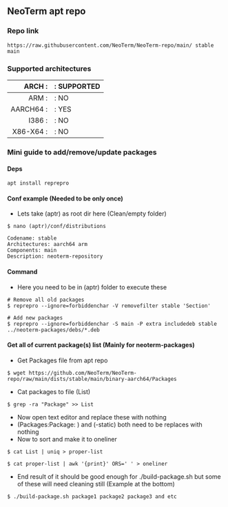 ## NeoTerm apt repo
### Repo link
```
https://raw.githubusercontent.com/NeoTerm/NeoTerm-repo/main/ stable main
```

### Supported architectures

ARCH    :|: SUPPORTED
--------:|:-------------
ARM     :|: NO
AARCH64 :|: YES
I386    :|: NO
X86-X64 :|: NO

### Mini guide to add/remove/update packages
#### Deps
```
apt install reprepro
```
#### Conf example (Needed to be only once)
* Lets take (aptr) as root dir here (Clean/empty folder)
```
$ nano (aptr)/conf/distributions

Codename: stable
Architectures: aarch64 arm
Components: main
Description: neoterm-repository
```
#### Command
* Here you need to be in (aptr) folder to execute these
```
# Remove all old packages
$ reprepro --ignore=forbiddenchar -V removefilter stable 'Section'

# Add new packages
$ reprepro --ignore=forbiddenchar -S main -P extra includedeb stable ../neoterm-packages/debs/*.deb
```
#### Get all of current package(s) list (Mainly for neoterm-packages)
* Get Packages file from apt repo
```
$ wget https://github.com/NeoTerm/NeoTerm-repo/raw/main/dists/stable/main/binary-aarch64/Packages
```
* Cat packages to file (List)
```
$ grep -ra "Package" >> List
```
* Now open text editor and replace these with nothing
* (Packages:Package: ) and (-static) both need to be replaces with nothing
* Now to sort and make it to oneliner
```
$ cat List | uniq > proper-list

$ cat proper-list | awk '{print}' ORS=' ' > oneliner
```
* End result of it should be good enough for ./build-package.sh but some of these will need cleaning still (Example at the bottom)
```
$ ./build-package.sh package1 package2 package3 and etc
```
